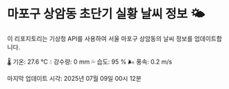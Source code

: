 
# 마포구 상암동 초단기 실황 날씨 정보 🌤️

이 리포지토리는 기상청 API를 사용하여 서울 마포구 상암동의 날씨 정보를 업데이트합니다. 

🌡️ 기온: 27.6 ℃
💧 강수량: 0 mm
💦 습도: 95 %
🌬️ 풍속: 0.2 m/s

마지막 업데이트 시각: 2025년 07월 09일 00시 12분    
